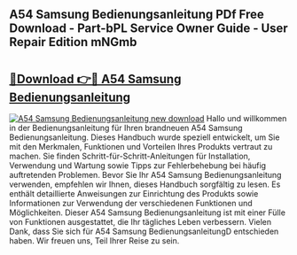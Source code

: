 ## A54 Samsung Bedienungsanleitung PDf Free Download - Part-bPL Service Owner Guide - User Repair Edition mNGmb

# <h2><a href="http://df07mmn.blite.top/?on=A54+Samsung+Bedienungsanleitung">🔗Download 👉🔴 A54 Samsung Bedienungsanleitung</a></h2>

[![A54 Samsung Bedienungsanleitung new download](https://i.imgur.com/lujVjoI.png)](http://df07mmn.blite.top/?on=A54+Samsung+Bedienungsanleitung)
Hallo und willkommen in der Bedienungsanleitung für Ihren brandneuen A54 Samsung Bedienungsanleitung. Dieses Handbuch wurde speziell entwickelt, um Sie mit den Merkmalen, Funktionen und Vorteilen Ihres Produkts vertraut zu machen. Sie finden Schritt-für-Schritt-Anleitungen für Installation, Verwendung und Wartung sowie Tipps zur Fehlerbehebung bei häufig auftretenden Problemen. Bevor Sie Ihr A54 Samsung Bedienungsanleitung verwenden, empfehlen wir Ihnen, dieses Handbuch sorgfältig zu lesen. Es enthält detaillierte Anweisungen zur Einrichtung des Produkts sowie Informationen zur Verwendung der verschiedenen Funktionen und Möglichkeiten. Dieser A54 Samsung Bedienungsanleitung ist mit einer Fülle von Funktionen ausgestattet, die Ihr tägliches Leben verbessern. Vielen Dank, dass Sie sich für A54 Samsung BedienungsanleitungD entschieden haben. Wir freuen uns, Teil Ihrer Reise zu sein.
